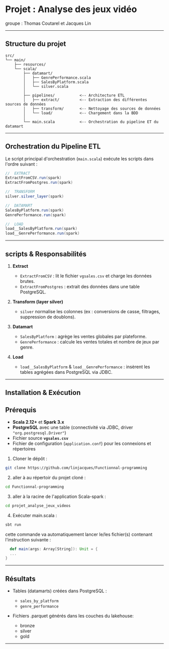 # Projet : Analyse des jeux vidéo

groupe : Thomas Coutarel et Jacques Lin 


---

##  Structure du projet


```
src/
└── main/
    ├── resources/
    └── scala/
        ├── datamart/
        │   ├── GenrePerformance.scala
        │   ├── SalesByPlatform.scala
        │   └── silver.scala
        │
        ├── pipelines/           <-- Architecture ETL 
        │   ├── extract/         <-- Extraction des différentes sources de données
        │   ├── transform/       <-- Nettoyage des sources de données   
        │   └── load/            <-- Chargement dans la BDD
        │
        └── main.scala           <-- Orchestration du pipeline ET du datamart

```


---

##  Orchestration du Pipeline ETL

Le script principal d'orchestration (`main.scala`) exécute les scripts dans l'ordre suivant :


```scala
//  EXTRACT
ExtractFromCSV.run(spark)
ExtractFromPostgres.run(spark)

//  TRANSFORM
silver.silver_layer(spark)

//  DATAMART
SalesByPlatform.run(spark)
GenrePerformance.run(spark)

//  LOAD
load__SalesByPlatform.run(spark)
load__GenrePerformance.run(spark)
```

---

##  scripts & Responsabilités

1. **Extract**

   * `ExtractFromCSV` : lit le fichier `vgsales.csv` et charge les données brutes.
   * `ExtractFromPostgres` : extrait des données dans une table PostgreSQL.

2. **Transform (layer silver)**

   * `silver` normalise les colonnes (ex : conversions de casse, filtrages, suppression de doublons).

3. **Datamart**

   * `SalesByPlatform` : agrège les ventes globales par plateforme.
   * `GenrePerformance` : calcule les ventes totales et nombre de jeux par genre.

4. **Load**

   * `load__SalesByPlatform` & `load__GenrePerformance` : insèrent les tables agrégées dans PostgreSQL via JDBC.

---

##  Installation & Exécution

##  Prérequis

* **Scala 2.12+** et **Spark 3.x**
* **PostgreSQL** avec une table (connectivité via JDBC, driver `"org.postgresql.Driver"`)
* Fichier source **`vgsales.csv`**
* Fichier de configuration (`application.conf`) pour les connexions et répertoires

1. Cloner le dépôt :

```bash
git clone https://github.com/linjacques/Functionnal-programming
```

2. aller à au répertoir du projet cloné :

```bash
cd Functionnal-programming
```

3. aller à la racine de l'application Scala-spark :

```bash
cd projet_analyse_jeux_videos
```

4. Exécuter main.scala :
```bash
sbt run 
```

cette commande va automatiquement lancer le/les fichier(s) contenant l'instruction suivante : 
```scala
  def main(args: Array[String]): Unit = {
  ...
}
```
---

##  Résultats 

* Tables (datamarts) créées dans PostgreSQL :

  * `sales_by_platform`
  * `genre_performance`
* Fichiers .parquet générés dans les couches du lakehouse:

  * bronze
  * silver
  * gold

---
